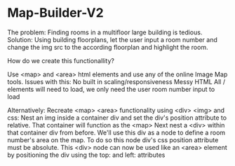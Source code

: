 # Map-Builder-V2
The problem: Finding rooms in a multifloor large building is tedious.
Solution: Using building floorplans, let the user input a room number and change the img src to the according floorplan and highlight the room.

How do we create this functionallity?

Use \<map> and \<area> html elements and use any of the online Image Map tools.
Issues with this: No built in scaling/responsiveness
                  Messy HTML
                  All /<area> elements will need to load, we only need the user room number input to load

Alternatively:
  Recreate \<map> \<area> functionality using \<div> \<img> and css:
    Nest an img inside a container div and set the div's position attribute to relative. That container will function as the \<map>
    Next nest a \<div> within that container div from before. We'll use this div as a node to define a room number's area on the map.
    To do so this node div's css position attribute must be absolute. This \<div> node can now be used like an \<area> element by
    positioning the div using the top: and left: attributes
    


    

      

  
  

  
